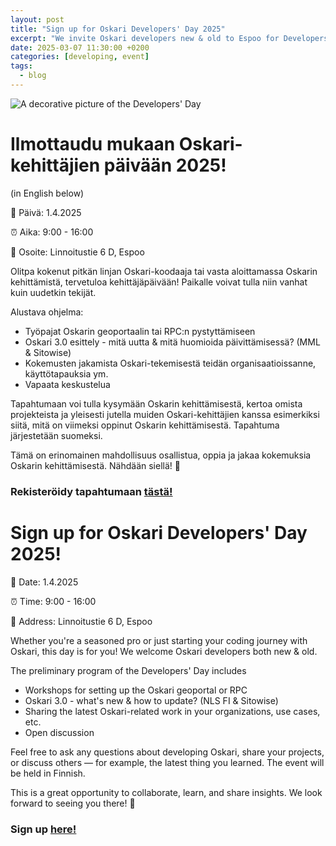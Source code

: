 ```yaml
---
layout: post
title: "Sign up for Oskari Developers' Day 2025"
excerpt: "We invite Oskari developers new & old to Espoo for Developers' Day!"
date: 2025-03-07 11:30:00 +0200
categories: [developing, event]
tags:
  - blog
---
```


![A decorative picture of the Developers' Day](/resources/2025/Oskari_DevDay_2025_.png)

# Ilmottaudu mukaan Oskari-kehittäjien päivään 2025!

(in English below)

📅 Päivä: 1.4.2025

⏰ Aika: 9:00 - 16:00

📍 Osoite: Linnoitustie 6 D, Espoo

Olitpa kokenut pitkän linjan Oskari-koodaaja tai vasta aloittamassa Oskarin kehittämistä, tervetuloa kehittäjäpäivään! Paikalle voivat tulla niin vanhat kuin uudetkin tekijät.

Alustava ohjelma:
- Työpajat Oskarin geoportaalin tai RPC:n pystyttämiseen
- Oskari 3.0 esittely - mitä uutta & mitä huomioida päivittämisessä? (MML & Sitowise)
- Kokemusten jakamista Oskari-tekemisestä teidän organisaatioissanne, käyttötapauksia ym.
- Vapaata keskustelua

Tapahtumaan voi tulla kysymään Oskarin kehittämisestä, kertoa omista projekteista ja yleisesti jutella muiden Oskari-kehittäjien kanssa esimerkiksi siitä, mitä on viimeksi oppinut Oskarin kehittämisestä. Tapahtuma järjestetään suomeksi.

Tämä on erinomainen mahdollisuus osallistua, oppia ja jakaa kokemuksia Oskarin kehittämisestä. Nähdään siellä! 👋

### Rekisteröidy tapahtumaan [tästä!](https://docs.google.com/forms/d/e/1FAIpQLSeKpdH50bnvHVhtQwwIRslFa4uXHUFTPEwekn2ANvbVidpjuw/viewform?usp=sharing)



# Sign up for Oskari Developers' Day 2025!

📅 Date: 1.4.2025

⏰ Time: 9:00 - 16:00

📍 Address: Linnoitustie 6 D, Espoo

Whether you're a seasoned pro or just starting your coding journey with Oskari, this day is for you! We welcome Oskari developers both new & old.

The preliminary program of the Developers' Day includes 
- Workshops for setting up the Oskari geoportal or RPC
- Oskari 3.0 - what's new & how to update? (NLS FI & Sitowise)
- Sharing the latest Oskari-related work in your organizations, use cases, etc.
- Open discussion


Feel free to ask any questions about developing Oskari, share your projects, or discuss others — for example, the latest thing you learned. The event will be held in Finnish.

This is a great opportunity to collaborate, learn, and share insights. We look forward to seeing you there! 👋 

### Sign up [here!](https://docs.google.com/forms/d/e/1FAIpQLSeKpdH50bnvHVhtQwwIRslFa4uXHUFTPEwekn2ANvbVidpjuw/viewform?usp=sharing)

